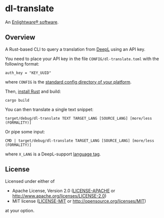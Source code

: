 # dl-translate

An [Enlightware® software](https://enlightware.ch).

## Overview

A Rust-based CLI to query a translation from [DeepL](https://www.deepl.com) using an API key.

You need to place your API key in the file `CONFIG/dl-translate.toml` with the following format:

```
auth_key = "KEY_UUID"
```

where `CONFIG` is the [standard config directory of your platform](https://docs.rs/dirs/3.0.1/dirs/fn.config_dir.html).

Then, [install Rust](https://www.rust-lang.org/) and build:

```
cargo build
```

You can then translate a single text snippet:

```
target/debug/dl-translate TEXT TARGET_LANG [SOURCE_LANG] [more/less (FORMALITY)]
```

Or pipe some input:

```
CMD | target/debug/dl-translate TARGET_LANG [SOURCE_LANG] [more/less (FORMALITY)]
```


where `X_LANG` is a DeepL-support [language tag](https://en.wikipedia.org/wiki/IETF_language_tag).

## License

Licensed under either of

 * Apache License, Version 2.0
   ([LICENSE-APACHE](LICENSE-APACHE) or http://www.apache.org/licenses/LICENSE-2.0)
 * MIT license
   ([LICENSE-MIT](LICENSE-MIT) or http://opensource.org/licenses/MIT)

at your option.